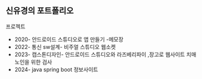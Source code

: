 ## 신유경의 포트폴리오
프로젝트
- 2020- 안드로이드 스튜디오로 앱 만들기 -메모장
- 2022- 통신 sw설계- 비주얼 스튜디오 웹소켓
- 2023- 캡스톤디자인- 안드로이드 스튜디오와 라즈베리파이 ,장고로 웹사이트 치매 노인을 위한 검사
- 2024- java spring boot  정보사이트
